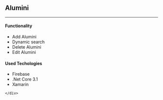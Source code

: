 <link href="https://cdn.jsdelivr.net/npm/bootstrap@5.0.0-beta1/dist/css/bootstrap.min.css" rel="stylesheet" integrity="sha384-giJF6kkoqNQ00vy+HMDP7azOuL0xtbfIcaT9wjKHr8RbDVddVHyTfAAsrekwKmP1" crossorigin="anonymous">

<div class="container">
    <div class="row">
        <h2>Alumini</h2>
        <hr />
        <div class="col-md-6 col-12">
            <h4>Functionality</h4>
            <ul class="list-group">
                <li class="list-group-item disabled" aria-disabled="true">Add Alumini</li>
                <li class="list-group-item">Dynamic search</li>
                <li class="list-group-item">Delete Alumini</li>
                <li class="list-group-item">Edit Alumini</li>
            </ul>
        </div>
        <div class="col-md-6 col-12">
            <h4>Used Techologies</h4>
            <ul class="list-group">
                <li class="list-group-item disabled" aria-disabled="true">Firebase</li>
                <li class="list-group-item">.Net Core 3.1</li>
                <li class="list-group-item">Xamarin</li>
            </ul>
        </div>
        
    </div>
</div>
